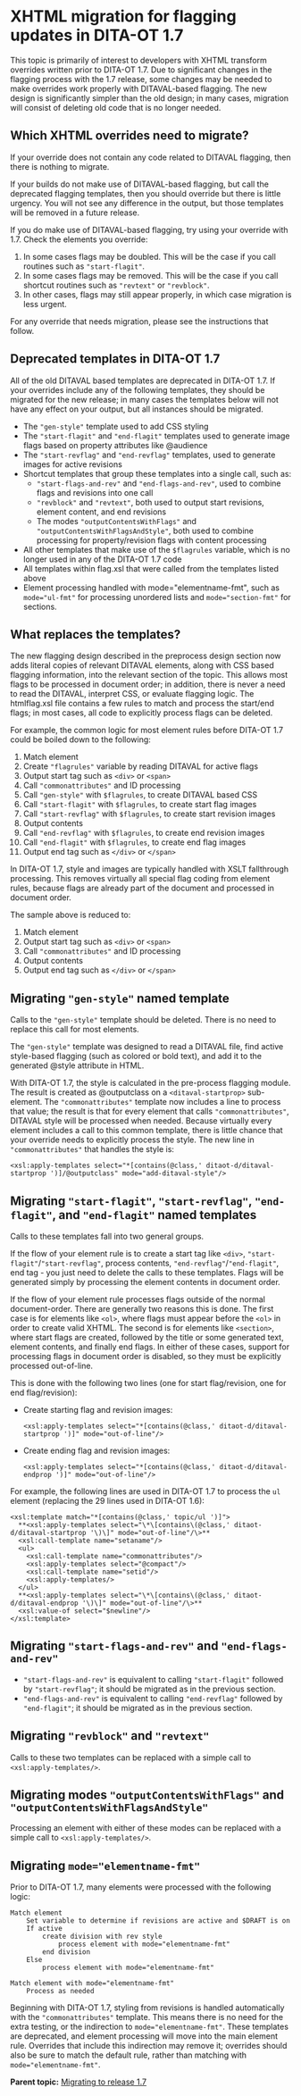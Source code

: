 # XHTML migration for flagging updates in DITA-OT 1.7

This topic is primarily of interest to developers with XHTML transform overrides written prior to DITA-OT 1.7. Due to significant changes in the flagging process with the 1.7 release, some changes may be needed to make overrides work properly with DITAVAL-based flagging. The new design is significantly simpler than the old design; in many cases, migration will consist of deleting old code that is no longer needed.

## Which XHTML overrides need to migrate?

If your override does not contain any code related to DITAVAL flagging, then there is nothing to migrate.

If your builds do not make use of DITAVAL-based flagging, but call the deprecated flagging templates, then you should override but there is little urgency. You will not see any difference in the output, but those templates will be removed in a future release.

If you do make use of DITAVAL-based flagging, try using your override with 1.7. Check the elements you override:

1.  In some cases flags may be doubled. This will be the case if you call routines such as `"start-flagit"`.
2.  In some cases flags may be removed. This will be the case if you call shortcut routines such as `"revtext"` or `"revblock"`.
3.  In other cases, flags may still appear properly, in which case migration is less urgent.

For any override that needs migration, please see the instructions that follow.

## Deprecated templates in DITA-OT 1.7

All of the old DITAVAL based templates are deprecated in DITA-OT 1.7. If your overrides include any of the following templates, they should be migrated for the new release; in many cases the templates below will not have any effect on your output, but all instances should be migrated.

-   The `"gen-style"` template used to add CSS styling
-   The `"start-flagit"` and `"end-flagit"` templates used to generate image flags based on property attributes like @audience
-   The `"start-revflag"` and `"end-revflag"` templates, used to generate images for active revisions
-   Shortcut templates that group these templates into a single call, such as:
    -   `"start-flags-and-rev"` and `"end-flags-and-rev"`, used to combine flags and revisions into one call
    -   `"revblock"` and `"revtext"`, both used to output start revisions, element content, and end revisions
    -   The modes `"outputContentsWithFlags"` and `"outputContentsWithFlagsAndStyle"`, both used to combine processing for property/revision flags with content processing
-   All other templates that make use of the `$flagrules` variable, which is no longer used in any of the DITA-OT 1.7 code
-   All templates within flag.xsl that were called from the templates listed above
-   Element processing handled with mode="elementname-fmt", such as `mode="ul-fmt"` for processing unordered lists and `mode="section-fmt"` for sections.

## What replaces the templates?

The new flagging design described in the preprocess design section now adds literal copies of relevant DITAVAL elements, along with CSS based flagging information, into the relevant section of the topic. This allows most flags to be processed in document order; in addition, there is never a need to read the DITAVAL, interpret CSS, or evaluate flagging logic. The htmlflag.xsl file contains a few rules to match and process the start/end flags; in most cases, all code to explicitly process flags can be deleted.

For example, the common logic for most element rules before DITA-OT 1.7 could be boiled down to the following:

1.  Match element
2.  Create `"flagrules"` variable by reading DITAVAL for active flags
3.  Output start tag such as `<div>` or `<span>` 
4.  Call `"commonattributes"` and ID processing
5.  Call `"gen-style"` with `$flagrules`, to create DITAVAL based CSS
6.  Call `"start-flagit"` with `$flagrules`, to create start flag images
7.  Call `"start-revflag"` with `$flagrules`, to create start revision images
8.  Output contents
9.  Call `"end-revflag"` with `$flagrules`, to create end revision images
10. Call `"end-flagit"` with `$flagrules`, to create end flag images
11. Output end tag such as `</div>` or `</span>`

In DITA-OT 1.7, style and images are typically handled with XSLT fallthrough processing. This removes virtually all special flag coding from element rules, because flags are already part of the document and processed in document order.

The sample above is reduced to:

1.  Match element
2.  Output start tag such as `<div>` or `<span>` 
3.  Call `"commonattributes"` and ID processing
4.  Output contents
5.  Output end tag such as `</div>` or `</span>`

## Migrating `"gen-style"` named template

Calls to the `"gen-style"` template should be deleted. There is no need to replace this call for most elements.

The `"gen-style"` template was designed to read a DITAVAL file, find active style-based flagging \(such as colored or bold text\), and add it to the generated @style attribute in HTML.

With DITA-OT 1.7, the style is calculated in the pre-process flagging module. The result is created as @outputclass on a `<ditaval-startprop>` sub-element. The `"commonattributes"` template now includes a line to process that value; the result is that for every element that calls `"commonattributes"`, DITAVAL style will be processed when needed. Because virtually every element includes a call to this common template, there is little chance that your override needs to explicitly process the style. The new line in `"commonattributes"` that handles the style is:

```
<xsl:apply-templates select="*[contains(@class,' ditaot-d/ditaval-startprop ')]/@outputclass" mode="add-ditaval-style"/>
```

## Migrating `"start-flagit"`, `"start-revflag"`, `"end-flagit"`, and `"end-flagit"` named templates

Calls to these templates fall into two general groups.

If the flow of your element rule is to create a start tag like `<div>`, `"start-flagit"`/`"start-revflag"`, process contents, `"end-revflag"`/`"end-flagit"`, end tag - you just need to delete the calls to these templates. Flags will be generated simply by processing the element contents in document order.

If the flow of your element rule processes flags outside of the normal document-order. There are generally two reasons this is done. The first case is for elements like `<ol>`, where flags must appear before the `<ol>` in order to create valid XHTML. The second is for elements like `<section>`, where start flags are created, followed by the title or some generated text, element contents, and finally end flags. In either of these cases, support for processing flags in document order is disabled, so they must be explicitly processed out-of-line.

This is done with the following two lines \(one for start flag/revision, one for end flag/revision\):

-   Create starting flag and revision images:

    ```
    <xsl:apply-templates select="*[contains(@class,' ditaot-d/ditaval-startprop ')]" mode="out-of-line"/>
    ```

-   Create ending flag and revision images:

    ```
    <xsl:apply-templates select="*[contains(@class,' ditaot-d/ditaval-endprop ')]" mode="out-of-line"/>
    ```


For example, the following lines are used in DITA-OT 1.7 to process the `ul` element \(replacing the 29 lines used in DITA-OT 1.6\):

```
<xsl:template match="*[contains(@class,' topic/ul ')]">
  **<xsl:apply-templates select="\*\[contains\(@class,' ditaot-d/ditaval-startprop '\)\]" mode="out-of-line"/\>**
  <xsl:call-template name="setaname"/>
  <ul>
    <xsl:call-template name="commonattributes"/>
    <xsl:apply-templates select="@compact"/>
    <xsl:call-template name="setid"/>
    <xsl:apply-templates/>
  </ul>
  **<xsl:apply-templates select="\*\[contains\(@class,' ditaot-d/ditaval-endprop '\)\]" mode="out-of-line"/\>**
  <xsl:value-of select="$newline"/>
</xsl:template>
```

## Migrating `"start-flags-and-rev"` and `"end-flags-and-rev"`

-   `"start-flags-and-rev"` is equivalent to calling `"start-flagit"` followed by `"start-revflag"`; it should be migrated as in the previous section.
-   `"end-flags-and-rev"` is equivalent to calling `"end-revflag"` followed by `"end-flagit"`; it should be migrated as in the previous section.

## Migrating `"revblock"` and `"revtext"`

Calls to these two templates can be replaced with a simple call to `<xsl:apply-templates/>`.

## Migrating modes `"outputContentsWithFlags"` and `"outputContentsWithFlagsAndStyle"`

Processing an element with either of these modes can be replaced with a simple call to `<xsl:apply-templates/>`.

## Migrating `mode="elementname-fmt"`

Prior to DITA-OT 1.7, many elements were processed with the following logic:

```
Match element
    Set variable to determine if revisions are active and $DRAFT is on
    If active
        create division with rev style
            process element with mode="elementname-fmt"
        end division
    Else
        process element with mode="elementname-fmt"

Match element with mode="elementname-fmt"
    Process as needed
```

Beginning with DITA-OT 1.7, styling from revisions is handled automatically with the `"commonattributes"` template. This means there is no need for the extra testing, or the indirection to `mode="elementname-fmt"`. These templates are deprecated, and element processing will move into the main element rule. Overrides that include this indirection may remove it; overrides should also be sure to match the default rule, rather than matching with `mode="elementname-fmt"`.

**Parent topic:** [Migrating to release 1.7](../topics/migrating-to-1.7.md)

